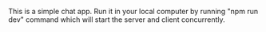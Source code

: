 This is a simple chat app. Run it in your local computer by running "npm run dev" command which will start the server and client concurrently.
